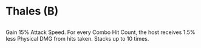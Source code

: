 # Thales (B)

## 

Gain 15% Attack Speed. For every Combo Hit Count, the host receives 1.5% less Physical DMG from hits taken. Stacks up to 10 times.
